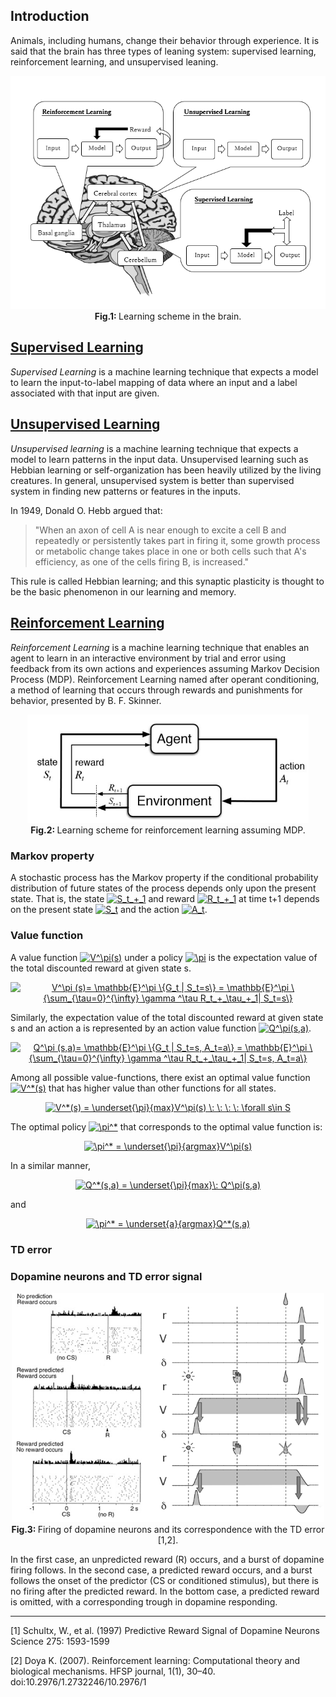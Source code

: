 ## Introduction
Animals, including humans, change their behavior through experience. It is said that the brain has three types of leaning system: supervised learning, reinforcement learning, and unsupervised leaning.

<p align="center">
  <img src="/assets/Brain_DL.PNG"/>
  <br>
  <b> Fig.1: </b> Learning scheme in the brain.
</p>

## [Supervised Learning](/examples/supervised_learning) 
*Supervised Learning* is a machine learning technique that expects a model to learn the input-to-label mapping of data where an input and a label associated with that input are given.

## [Unsupervised Learning](/examples/unsupervised_learning)
*Unsupervised learning* is a machine learning technique that expects a model to learn patterns in the input data. Unsupervised learning such as Hebbian learning or self-organization has been heavily utilized by the living creatures. In general, unsupervised system is better than supervised system in finding new patterns or features in the inputs.

In 1949, Donald O. Hebb argued that: 
> "When an axon of cell A is near enough to excite a cell B and repeatedly or persistently takes part in firing it, some growth process or metabolic change takes place in one or both cells such that A's efficiency, as one of the cells firing B, is increased." 

This rule is called Hebbian learning; and this synaptic plasticity is thought to be the basic phenomenon in our learning and memory.

## [Reinforcement Learning](/examples/reinforcement_learning)
*Reinforcement Learning* is a machine learning technique that enables an agent to learn in an interactive environment by trial and error using feedback from its own actions and experiences assuming Markov Decision Process (MDP). Reinforcement Learning named after operant conditioning, a method of learning that occurs through rewards and punishments for behavior, presented by B. F. Skinner.

<p align="center">
  <img src="/assets/reinforcement-learning.jpg" width="450"/>
  <br>
  <b> Fig.2: </b> Learning scheme for reinforcement learning assuming MDP.
</p>  

### Markov property
A stochastic process has the Markov property if the conditional probability distribution of future states of the process depends only upon the present state. That is, the state <a href="https://www.codecogs.com/eqnedit.php?latex=S_t_&plus;_1" target="_blank"><img src="https://latex.codecogs.com/gif.latex?S_t_&plus;_1" title="S_t_+_1" /></a> and reward <a href="https://www.codecogs.com/eqnedit.php?latex=R_t_&plus;_1" target="_blank"><img src="https://latex.codecogs.com/gif.latex?R_t_&plus;_1" title="R_t_+_1" /></a> at time t+1 depends on the present state <a href="https://www.codecogs.com/eqnedit.php?latex=S_t" target="_blank"><img src="https://latex.codecogs.com/gif.latex?S_t" title="S_t" /></a> and the action <a href="https://www.codecogs.com/eqnedit.php?latex=A_t" target="_blank"><img src="https://latex.codecogs.com/gif.latex?A_t" title="A_t" /></a>. 

### Value function 
A value function <a href="https://www.codecogs.com/eqnedit.php?latex=V^\pi(s)" target="_blank"><img src="https://latex.codecogs.com/gif.latex?V^\pi(s)" title="V^\pi(s)" /></a> under a policy <a href="https://www.codecogs.com/eqnedit.php?latex=\pi" target="_blank"><img src="https://latex.codecogs.com/gif.latex?\pi" title="\pi" /></a> is the expectation value of the total discounted reward at given state s.

<p align="center">
<a href="https://www.codecogs.com/eqnedit.php?latex=V^\pi&space;(s)=&space;\mathbb{E}^\pi&space;\{G_t&space;|&space;S_t=s\}&space;=&space;\mathbb{E}^\pi&space;\{\sum_{\tau=0}^{\infty}&space;\gamma&space;^\tau&space;R_t_&plus;_\tau_&plus;_1|&space;S_t=s\}" target="_blank"><img src="https://latex.codecogs.com/gif.latex?V^\pi&space;(s)=&space;\mathbb{E}^\pi&space;\{G_t&space;|&space;S_t=s\}&space;=&space;\mathbb{E}^\pi&space;\{\sum_{\tau=0}^{\infty}&space;\gamma&space;^\tau&space;R_t_&plus;_\tau_&plus;_1|&space;S_t=s\}" title="V^\pi (s)= \mathbb{E}^\pi \{G_t | S_t=s\} = \mathbb{E}^\pi \{\sum_{\tau=0}^{\infty} \gamma ^\tau R_t_+_\tau_+_1| S_t=s\}" /></a>
</p>  

Similarly, the expectation value of the total discounted reward at given state s and an action a is represented by an action value function <a href="https://www.codecogs.com/eqnedit.php?latex=Q^\pi(s,a)" target="_blank"><img src="https://latex.codecogs.com/gif.latex?Q^\pi(s,a)" title="Q^\pi(s,a)" /></a>.

<p align="center">
<a href="https://www.codecogs.com/eqnedit.php?latex=Q^\pi&space;(s,a)=&space;\mathbb{E}^\pi&space;\{G_t&space;|&space;S_t=s,&space;A_t=a\}&space;=&space;\mathbb{E}^\pi&space;\{\sum_{\tau=0}^{\infty}&space;\gamma&space;^\tau&space;R_t_&plus;_\tau_&plus;_1|&space;S_t=s,&space;A_t=a\}" target="_blank"><img src="https://latex.codecogs.com/gif.latex?Q^\pi&space;(s,a)=&space;\mathbb{E}^\pi&space;\{G_t&space;|&space;S_t=s,&space;A_t=a\}&space;=&space;\mathbb{E}^\pi&space;\{\sum_{\tau=0}^{\infty}&space;\gamma&space;^\tau&space;R_t_&plus;_\tau_&plus;_1|&space;S_t=s,&space;A_t=a\}" title="Q^\pi (s,a)= \mathbb{E}^\pi \{G_t | S_t=s, A_t=a\} = \mathbb{E}^\pi \{\sum_{\tau=0}^{\infty} \gamma ^\tau R_t_+_\tau_+_1| S_t=s, A_t=a\}" /></a>
</p>  

Among all possible value-functions, there exist an optimal value function <a href="https://www.codecogs.com/eqnedit.php?latex=V^*(s)" target="_blank"><img src="https://latex.codecogs.com/gif.latex?V^*(s)" title="V^*(s)" /></a> that has higher value than other functions for all states.
<p align="center">
<a href="https://www.codecogs.com/eqnedit.php?latex=V^*(s)&space;=&space;\underset{\pi}{max}V^\pi(s)&space;\:&space;\:&space;\:&space;\:&space;\forall&space;s\in&space;S" target="_blank"><img src="https://latex.codecogs.com/gif.latex?V^*(s)&space;=&space;\underset{\pi}{max}V^\pi(s)&space;\:&space;\:&space;\:&space;\:&space;\forall&space;s\in&space;S" title="V^*(s) = \underset{\pi}{max}V^\pi(s) \: \: \: \: \forall s\in S" /></a>
</p>

The optimal policy <a href="https://www.codecogs.com/eqnedit.php?latex=\pi^*" target="_blank"><img src="https://latex.codecogs.com/gif.latex?\pi^*" title="\pi^*" /></a> that corresponds to the optimal value function is:
<p align="center">
<a href="https://www.codecogs.com/eqnedit.php?latex=\pi^*&space;=&space;\underset{\pi}{argmax}V^\pi(s)" target="_blank"><img src="https://latex.codecogs.com/gif.latex?\pi^*&space;=&space;\underset{\pi}{argmax}V^\pi(s)" title="\pi^* = \underset{\pi}{argmax}V^\pi(s)" /></a>
</p>

In a similar manner, 
<p align="center">
<a href="https://www.codecogs.com/eqnedit.php?latex=Q^*(s,a)&space;=&space;\underset{\pi}{max}\:&space;Q^\pi(s,a)" target="_blank"><img src="https://latex.codecogs.com/gif.latex?Q^*(s,a)&space;=&space;\underset{\pi}{max}\:&space;Q^\pi(s,a)" title="Q^*(s,a) = \underset{\pi}{max}\: Q^\pi(s,a)" /></a>
</p>

and 
<p align="center">
<a href="https://www.codecogs.com/eqnedit.php?latex=\pi^*&space;=&space;\underset{a}{argmax}Q^*(s,a)" target="_blank"><img src="https://latex.codecogs.com/gif.latex?\pi^*&space;=&space;\underset{a}{argmax}Q^*(s,a)" title="\pi^* = \underset{a}{argmax}Q^*(s,a)" /></a>
</p>

### TD error 


### Dopamine neurons and TD error signal
<p align="center">
  <img src="/assets/TD_error.png" width="500"/>
  <br>
  <b> Fig.3: </b> Firing of dopamine neurons and its correspondence with the TD error [1,2]. 
</p>  
In the first case, an unpredicted reward (R) occurs, and a burst of dopamine firing follows. In the second case, a predicted reward occurs, and a burst follows the onset of the predictor (CS or conditioned stimulus), but there is no firing after the predicted reward. In the bottom case, a predicted reward is omitted, with a corresponding trough in dopamine responding.

---
[1] Schultx, W., et al. (1997) Predictive Reward Signal of Dopamine Neurons Science 275: 1593-1599 

[2] Doya K. (2007). Reinforcement learning: Computational theory and biological mechanisms. HFSP journal, 1(1), 30–40. doi:10.2976/1.2732246/10.2976/1
